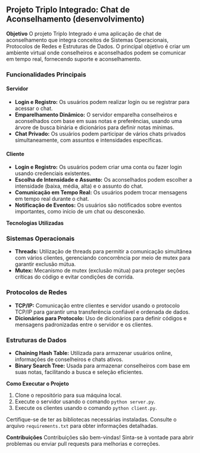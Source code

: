 ## Projeto Triplo Integrado: Chat de Aconselhamento (desenvolvimento)

**Objetivo**
O projeto Triplo Integrado é uma aplicação de chat de aconselhamento que integra conceitos de Sistemas Operacionais, Protocolos de Redes e Estruturas de Dados. O principal objetivo é criar um ambiente virtual onde conselheiros e aconselhados podem se comunicar em tempo real, fornecendo suporte e aconselhamento.

### Funcionalidades Principais

#### Servidor
- **Login e Registro:** Os usuários podem realizar login ou se registrar para acessar o chat.
- **Emparelhamento Dinâmico:** O servidor emparelha conselheiros e aconselhados com base em suas notas e preferências, usando uma árvore de busca binária e dicionários para definir notas mínimas.
- **Chat Privado:** Os usuários podem participar de vários chats privados simultaneamente, com assuntos e intensidades específicas.

#### Cliente
- **Login e Registro:** Os usuários podem criar uma conta ou fazer login usando credenciais existentes.
- **Escolha de Intensidade e Assunto:** Os aconselhados podem escolher a intensidade (baixa, média, alta) e o assunto do chat.
- **Comunicação em Tempo Real:** Os usuários podem trocar mensagens em tempo real durante o chat.
- **Notificação de Eventos:** Os usuários são notificados sobre eventos importantes, como início de um chat ou desconexão.

**Tecnologias Utilizadas**

### Sistemas Operacionais
- **Threads:** Utilização de threads para permitir a comunicação simultânea com vários clientes, gerenciando concorrência por meio de mutex para garantir exclusão mútua.
- **Mutex:** Mecanismo de mutex (exclusão mútua) para proteger seções críticas do código e evitar condições de corrida.

### Protocolos de Redes
- **TCP/IP:** Comunicação entre clientes e servidor usando o protocolo TCP/IP para garantir uma transferência confiável e ordenada de dados.
- **Dicionários para Protocolo:** Uso de dicionários para definir códigos e mensagens padronizadas entre o servidor e os clientes.

### Estruturas de Dados
- **Chaining Hash Table:** Utilizada para armazenar usuários online, informações de conselheiros e chats ativos.
- **Binary Search Tree:** Usada para armazenar conselheiros com base em suas notas, facilitando a busca e seleção eficientes.

**Como Executar o Projeto**
1. Clone o repositório para sua máquina local.
2. Execute o servidor usando o comando `python server.py`.
3. Execute os clientes usando o comando `python client.py`.

Certifique-se de ter as bibliotecas necessárias instaladas. Consulte o arquivo `requirements.txt` para obter informações detalhadas.

**Contribuições**
Contribuições são bem-vindas! Sinta-se à vontade para abrir problemas ou enviar pull requests para melhorias e correções.
